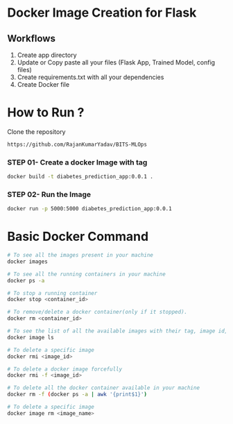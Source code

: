 # Docker Image Creation for Flask


## Workflows

1. Create app directory 
2. Update or Copy paste all your files (Flask App, Trained Model, config files)
3. Create requirements.txt with all your dependencies
4. Create Docker file


# How to Run ?


Clone the repository

```bash
https://github.com/RajanKumarYadav/BITS-MLOps
```
### STEP 01- Create a docker Image with tag

```bash
docker build -t diabetes_prediction_app:0.0.1 .
```


### STEP 02- Run the Image

```bash
docker run -p 5000:5000 diabetes_prediction_app:0.0.1
```

# Basic Docker Command

```bash
# To see all the images present in your machine
docker images
```

```bash
# To see all the running containers in your machine
docker ps -a
```

```bash
# To stop a running container
docker stop <container_id>
```

```bash
# To remove/delete a docker container(only if it stopped).
docker rm <container_id>
```

```bash
# To see the list of all the available images with their tag, image id, creation time and size.
docker image ls
```

```bash
# To delete a specific image
docker rmi <image_id>
```

```bash
# To delete a docker image forcefully
docker rmi -f <image_id>
```

```bash
# To delete all the docker container available in your machine
docker rm -f (docker ps -a | awk '{print$1}')
```

```bash
# To delete a specific image
docker image rm <image_name>
```